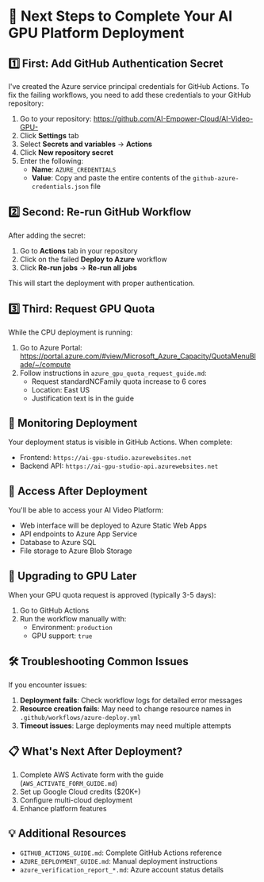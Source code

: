 # 🚀 Next Steps to Complete Your AI GPU Platform Deployment

## 1️⃣ First: Add GitHub Authentication Secret

I've created the Azure service principal credentials for GitHub Actions. To fix the failing workflows, you need to add these credentials to your GitHub repository:

1. Go to your repository: https://github.com/AI-Empower-Cloud/AI-Video-GPU-
2. Click **Settings** tab
3. Select **Secrets and variables** → **Actions**
4. Click **New repository secret**
5. Enter the following:
   - **Name**: `AZURE_CREDENTIALS`
   - **Value**: Copy and paste the entire contents of the `github-azure-credentials.json` file

## 2️⃣ Second: Re-run GitHub Workflow

After adding the secret:

1. Go to **Actions** tab in your repository
2. Click on the failed **Deploy to Azure** workflow
3. Click **Re-run jobs** → **Re-run all jobs**

This will start the deployment with proper authentication.

## 3️⃣ Third: Request GPU Quota

While the CPU deployment is running:

1. Go to Azure Portal: https://portal.azure.com/#view/Microsoft_Azure_Capacity/QuotaMenuBlade/~/compute
2. Follow instructions in `azure_gpu_quota_request_guide.md`:
   - Request standardNCFamily quota increase to 6 cores
   - Location: East US
   - Justification text is in the guide

## 🔄 Monitoring Deployment

Your deployment status is visible in GitHub Actions. When complete:

- Frontend: `https://ai-gpu-studio.azurewebsites.net`
- Backend API: `https://ai-gpu-studio-api.azurewebsites.net`

## 📱 Access After Deployment

You'll be able to access your AI Video Platform:

- Web interface will be deployed to Azure Static Web Apps
- API endpoints to Azure App Service
- Database to Azure SQL
- File storage to Azure Blob Storage

## 🔄 Upgrading to GPU Later

When your GPU quota request is approved (typically 3-5 days):

1. Go to GitHub Actions
2. Run the workflow manually with:
   - Environment: `production`
   - GPU support: `true`

## 🛠️ Troubleshooting Common Issues

If you encounter issues:

1. **Deployment fails**: Check workflow logs for detailed error messages
2. **Resource creation fails**: May need to change resource names in `.github/workflows/azure-deploy.yml`
3. **Timeout issues**: Large deployments may need multiple attempts

## 📋 What's Next After Deployment?

1. Complete AWS Activate form with the guide (`AWS_ACTIVATE_FORM_GUIDE.md`)
2. Set up Google Cloud credits ($20K+)
3. Configure multi-cloud deployment
4. Enhance platform features

## 💡 Additional Resources

- `GITHUB_ACTIONS_GUIDE.md`: Complete GitHub Actions reference
- `AZURE_DEPLOYMENT_GUIDE.md`: Manual deployment instructions
- `azure_verification_report_*.md`: Azure account status details
